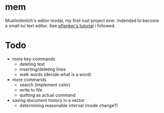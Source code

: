 # mem

Muslimitmilch's editor modal, my first rust project ever.
Indended to become a small tui text editor.
See [pflenker's tutorial](https://github.com/pflenker/hecto-tutorial) i followed.

# Todo

- more key-commands
    - deleting text
    - inserting/deleting lines
    - walk words (decide what is a word)
- more commands
    - search (implement color)
    - write to file
    - quitting as actual command
- saving document history in a vector
    - determining reasonable interval (mode change?)

